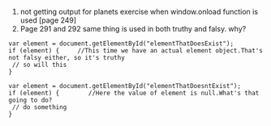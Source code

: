 1. not getting output for planets exercise when window.onload function is used [page 249]
2. Page 291 and 292
same thing is used in both truthy and falsy. why?
```
var element = document.getElementById("elementThatDoesExist");
if (element) {     //This time we have an actual element object.That's not falsy either, so it's truthy
 // so will this
}
```
```
var element = document.getElementById("elementThatDoesntExist");
if (element) {        //Here the value of element is null.What's that going to do?
 // do something
}
```


